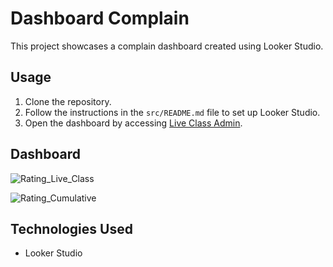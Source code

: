 # Dashboard Complain

This project showcases a complain dashboard created using Looker Studio. 

## Usage

1. Clone the repository.
2. Follow the instructions in the `src/README.md` file to set up Looker Studio.
3. Open the dashboard by accessing [Live Class Admin](https://lookerstudio.google.com/reporting/4bbc4d61-2f60-47fb-bf36-0b98a7b12b8a).

## Dashboard

![Rating_Live_Class](https://github.com/fafaa710/Data-Analyst-Skolla-intern/assets/91203212/5fc04c24-5da8-4a97-a7c7-e19f922435a3)

![Rating_Cumulative](https://github.com/fafaa710/Data-Analyst-Skolla-intern/assets/91203212/8185e21a-7dde-448e-abf1-2c3be198a0dd)

## Technologies Used

- Looker Studio
